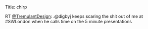Title: chirp

RT <a href="http://twitter.com/TremulantDesign">@TremulantDesign</a>: .@digbyj keeps scaring the shit out of me at #SWLondon when he calls time on the 5 minute presentations
